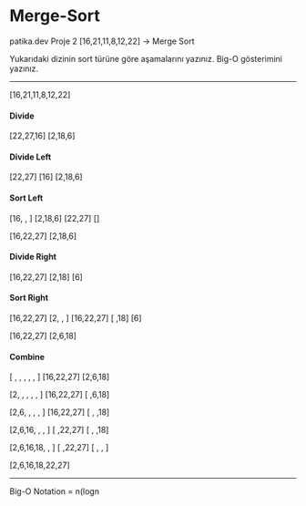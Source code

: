 # Merge-Sort
patika.dev
Proje 2
[16,21,11,8,12,22] -> Merge Sort

Yukarıdaki dizinin sort türüne göre aşamalarını yazınız.
Big-O gösterimini yazınız.

---

[16,21,11,8,12,22]

#### Divide
[22,27,16]  [2,18,6] 

#### Divide Left
[22,27] [16]  [2,18,6]

#### Sort Left
[16, , ]   [2,18,6]
[22,27] []  

[16,22,27]  [2,18,6]

#### Divide Right
[16,22,27]  [2,18] [6]

#### Sort Right
[16,22,27]  [2, , ]
[16,22,27]  [ ,18] [6]

[16,22,27]  [2,6,18]

#### Combine
[ , , , , , ]
[16,22,27]  [2,6,18]

[2, , , , , ]
[16,22,27]  [ ,6,18]

[2,6, , , , ]
[16,22,27]  [ , ,18]

[2,6,16, , , ]
[ ,22,27]  [ , ,18]

[2,6,16,18, , ]
[ ,22,27]  [ , , ]

[2,6,16,18,22,27]

---

Big-O Notation = n(logn
